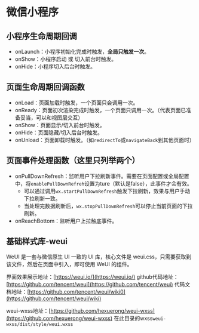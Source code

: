 # 微信小程序

## 小程序生命周期回调

- onLaunch：小程序初始化完成时触发，**全局只触发一次**。
- onShow：小程序启动 或 切入前台时触发。
- onHide：小程序切入后台时触发。

## 页面生命周期回调函数

- onLoad：页面加载时触发，一个页面只会调用一次。
- onReady：页面初次渲染完成时触发，一个页面只调用一次。（代表页面已准备妥当，可以和视图层交互）
- onShow：页面显示/切入前台时触发。
- onHide：页面隐藏/切入后台时触发。
- onUnload：页面卸载时触发。（如`redirectTo`或`navigateBack`到其他页面时）

## 页面事件处理函数（这里只列举两个）

- onPullDownRefresh：监听用户下拉刷新事件。需要在页面配置或全局配置中，将`enablePullDownRefreh`设置为ture（默认是false），此事件才会有效。
  - 可以通过调用`wx.startPullDownRefresh`触发下拉刷新，效果与用户手动下拉刷新一致。
  - 当处理完数据刷新后，`wx.stopPullDownRefresh`可以停止当前页面的下拉刷新。
- onReachBottom：监听用户上拉触底事件。

## 基础样式库-weui

WeUI 是一套与微信原生 UI 一致的 UI 库，核心文件是 weui.css，只需要获取到该文件，然后在页面中引入，即可使用 WeUI 的组件。

界面效果展示地址：[https://weui.io/](https://weui.io/)
github代码地址：[https://github.com/tencent/weui](https://github.com/tencent/weui)
代码文档地址：[https://github.com/tencent/weui/wiki0](https://github.com/tencent/weui/wiki)

weui-wxss地址：[https://github.com/hexuerong/weui-wxss](https://github.com/hexuerong/weui-wxss)
在此目录的wxss`weui-wxss/dist/style/weui.wxss`